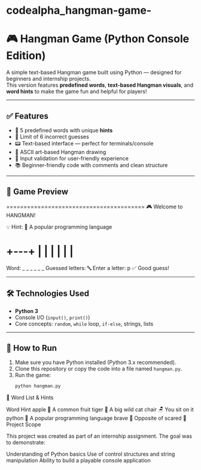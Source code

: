 # codealpha_hangman-game-

# 🎮 Hangman Game (Python Console Edition)

A simple text-based Hangman game built using Python — designed for beginners and internship projects.  
This version features **predefined words**, **text-based Hangman visuals**, and **word hints** to make the game fun and helpful for players!

---

## ✅ Features

- 🧠 5 predefined words with unique **hints**
- 🎯 Limit of 6 incorrect guesses
- 📟 Text-based interface — perfect for terminals/console
- 🎨 ASCII art-based Hangman drawing
- 🔁 Input validation for user-friendly experience
- 📚 Beginner-friendly code with comments and clean structure

---

## 📸 Game Preview

========================================
🎮 Welcome to HANGMAN!

💡 Hint: 🐍 A popular programming language

 +---+
 |   |
     |
     |
     |
     |
=========
Word: _ _ _ _ _ _
Guessed letters:
🔤 Enter a letter: p
✅ Good guess!


---

## 🛠 Technologies Used

- **Python 3**
- Console I/O (`input()`, `print()`)
- Core concepts: `random`, `while` loop, `if-else`, strings, lists

---

## 🚀 How to Run

1. Make sure you have Python installed (Python 3.x recommended).
2. Clone this repository or copy the code into a file named `hangman.py`.
3. Run the game:
   ```bash
   python hangman.py
🧠 Word List & Hints

Word	Hint
apple	🍎 A common fruit
tiger	🐅 A big wild cat
chair	🪑 You sit on it
python	🐍 A popular programming language
brave	🦁 Opposite of scared
📌 Project Scope

This project was created as part of an internship assignment. The goal was to demonstrate:

Understanding of Python basics
Use of control structures and string manipulation
Ability to build a playable console application
